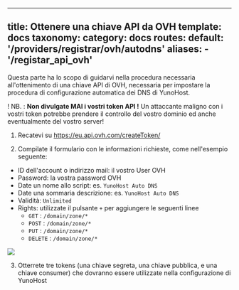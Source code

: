 ---
title: Ottenere una chiave API da OVH
template: docs
taxonomy:
    category: docs
routes:
  default: '/providers/registrar/ovh/autodns'
  aliases:
    - '/registar_api_ovh'
--

Questa parte ha lo scopo di guidarvi nella procedura necessaria all'ottenimento di una chiave API di OVH, necessaria per impostare la procedura di configurazione automatica dei DNS di YunoHost.

! NB. : **Non divulgate MAI i vostri token API !** Un attaccante maligno con i vostri token potrebbe prendere il controllo del vostro dominio ed anche eventualmente del vostro server!

1. Recatevi su https://eu.api.ovh.com/createToken/

2. Compilate il formulario con le informazioni richieste, come nell'esempio seguente:

- ID dell'account o indirizzo mail: il vostro User OVH
- Password: la vostra password OVH
- Date un nome allo script: es. `YunoHost Auto DNS`
- Date una sommaria descrizione: es. `YunoHost Auto DNS`
- Validità: `Unlimited`
- Rights: utilizzate il pulsante `+` per aggiungere le seguenti linee
    - `GET` : `/domain/zone/*`
    - `POST` : `/domain/zone/*`
    - `PUT` : `/domain/zone/*`
    - `DELETE` : `/domain/zone/*`

![](image://registrar_api_ovh_1.png?resize=800)


3. Otterrete tre tokens (una chiave segreta, una chiave pubblica, e una chiave consumer) che dovranno essere utilizzate nella configurazione di YunoHost
